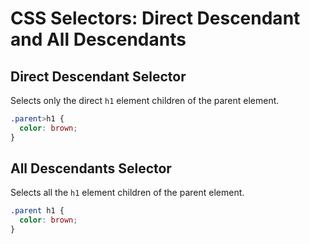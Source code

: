 # CSS Selectors: Direct Descendant and All Descendants

## Direct Descendant Selector

Selects only the direct `h1` element children of the parent element.

```css
.parent>h1 {
  color: brown;
}
```

## All Descendants Selector

Selects all the `h1` element children of the parent element.

```css
.parent h1 {
  color: brown;
}
```

